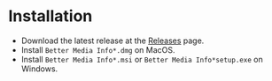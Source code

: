 # Installation

* Download the latest release at the [Releases](https://github.com/caoccao/BetterMediaInfo/releases) page.
* Install `Better Media Info*.dmg` on MacOS.
* Install `Better Media Info*.msi` or `Better Media Info*setup.exe` on Windows.
